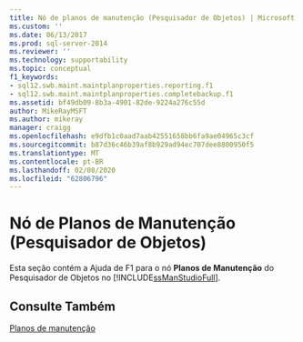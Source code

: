```yaml
---
title: Nó de planos de manutenção (Pesquisador de Objetos) | Microsoft Docs
ms.custom: ''
ms.date: 06/13/2017
ms.prod: sql-server-2014
ms.reviewer: ''
ms.technology: supportability
ms.topic: conceptual
f1_keywords:
- sql12.swb.maint.maintplanproperties.reporting.f1
- sql12.swb.maint.maintplanproperties.completebackup.f1
ms.assetid: bf49db09-8b3a-4901-82de-9224a276c55d
author: MikeRayMSFT
ms.author: mikeray
manager: craigg
ms.openlocfilehash: e9dfb1c0aad7aab42551658bb6fa9ae04965c3cf
ms.sourcegitcommit: b87d36c46b39af8b929ad94ec707dee8800950f5
ms.translationtype: MT
ms.contentlocale: pt-BR
ms.lasthandoff: 02/08/2020
ms.locfileid: "62806796"
---
```

# <a name="maintenance-plans-node-object-explorer"></a>Nó de Planos de Manutenção (Pesquisador de Objetos)
  Esta seção contém a Ajuda de F1 para o nó **Planos de Manutenção** do Pesquisador de Objetos no [!INCLUDE[ssManStudioFull](../../includes/ssmanstudiofull-md.md)].  
  
## <a name="see-also"></a>Consulte Também  
 [Planos de manutenção](maintenance-plans.md)  
  
  
